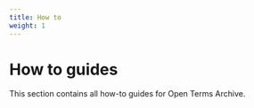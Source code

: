 ```yaml
---
title: How to
weight: 1
---
```


# How to guides

This section contains all how-to guides for Open Terms Archive.


